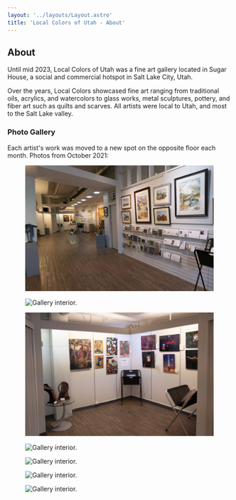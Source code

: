 ```yaml
---
layout: '../layouts/Layout.astro'
title: 'Local Colors of Utah - About'
---
```


## About

Until mid 2023, Local Colors of Utah was a fine art gallery located in Sugar House, a social and commercial hotspot in Salt Lake City, Utah.

Over the years, Local Colors showcased fine art ranging from traditional oils, acrylics, and watercolors to glass works, metal sculptures, pottery, and fiber art such as quilts and scarves. All artists were local to Utah, and most to the Salt Lake valley.

### Photo Gallery

Each artist's work was moved to a new spot on the opposite floor each month. Photos from October 2021:

<figure>
	<img alt="Gallery interior." src="/images/2021-10/_1020004.jpg">
</figure>
<figure>
	<img alt="Gallery interior." src="/images/2021-10/_1020008.jpg">
</figure>
<figure>
	<img alt="Gallery interior." src="/images/2021-10/_1020034.jpg">
</figure>
<figure>
	<img alt="Gallery interior." src="/images/2021-10/_1020047.jpg">
</figure>
<figure>
	<img alt="Gallery interior." src="/images/2021-10/_1020049.jpg">
</figure>
<figure>
	<img alt="Gallery interior." src="/images/2021-10/_1020052.jpg">
</figure>
<figure>
	<img alt="Gallery interior." src="/images/2021-10/_1020089.jpg">
</figure>

